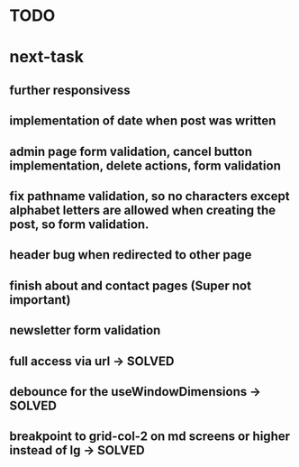 # TODO

# next-task

## further responsivess

## implementation of date when post was written

## admin page form validation, cancel button implementation, delete actions, form validation

## fix pathname validation, so no characters except alphabet letters are allowed when creating the post, so form validation.

## header bug when redirected to other page

## finish about and contact pages (Super not important)

## newsletter form validation

## full access via url -> SOLVED

## debounce for the useWindowDimensions -> SOLVED

## breakpoint to grid-col-2 on md screens or higher instead of lg -> SOLVED

